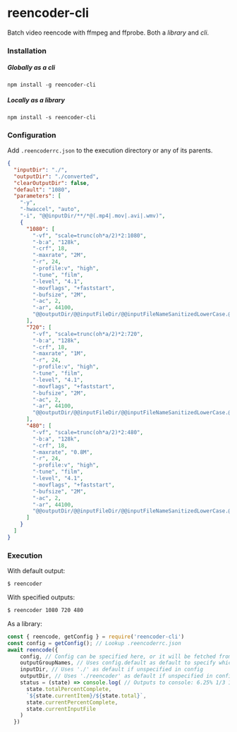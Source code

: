 # reencoder-cli

Batch video reencode with ffmpeg and ffprobe.
Both a *library* and *cli*.

### Installation
##### Globally as a *cli*

`npm install -g reencoder-cli`

##### Locally as a *library*

`npm install -s reencoder-cli`

### Configuration

Add `.reencoderrc.json` to the execution directory or any of its parents. 

```json
{
  "inputDir": "./",
  "outputDir": "./converted",
  "clearOutputDir": false,
  "default": "1080",
  "parameters": [
    "-y",
    "-hwaccel", "auto",
    "-i", "@@inputDir/**/*@(.mp4|.mov|.avi|.wmv)",
    {
      "1080": [
        "-vf", "scale=trunc(oh*a/2)*2:1080",
        "-b:a", "128k",
        "-crf", 18,
        "-maxrate", "2M",
        "-r", 24,
        "-profile:v", "high",
        "-tune", "film",
        "-level", "4.1",
        "-movflags", "+faststart",
        "-bufsize", "2M",
        "-ac", 2,
        "-ar", 44100,
        "@@outputDir/@@inputFileDir/@@inputFileNameSanitizedLowerCase.@@outputGroupName.mp4"
      ],
      "720": [
        "-vf", "scale=trunc(oh*a/2)*2:720",
        "-b:a", "128k",
        "-crf", 18,
        "-maxrate", "1M",
        "-r", 24,
        "-profile:v", "high",
        "-tune", "film",
        "-level", "4.1",
        "-movflags", "+faststart",
        "-bufsize", "2M",
        "-ac", 2,
        "-ar", 44100,
        "@@outputDir/@@inputFileDir/@@inputFileNameSanitizedLowerCase.@@outputGroupName.mp4"
      ],
      "480": [
        "-vf", "scale=trunc(oh*a/2)*2:480",
        "-b:a", "128k",
        "-crf", 18,
        "-maxrate", "0.8M",
        "-r", 24,
        "-profile:v", "high",
        "-tune", "film",
        "-level", "4.1",
        "-movflags", "+faststart",
        "-bufsize", "2M",
        "-ac", 2,
        "-ar", 44100,
        "@@outputDir/@@inputFileDir/@@inputFileNameSanitizedLowerCase.@@outputGroupName.mp4"
      ]
    }
  ]
}
```

### Execution

With default output:
```sh
$ reencoder
```

With specified outputs:
```sh
$ reencoder 1080 720 480
```

As a library:
```js
const { reencode, getConfig } = require('reencoder-cli')
const config = getConfig(); // Lookup .reencoderrc.json
await reencode({
    config, // Config can be specified here, or it will be fetched from .reencoderrc.json through parent directories
    outputGroupNames, // Uses config.default as default to specify which named subtasks should run
    inputDir, // Uses './' as default if unspecified in config
    outputDir, // Uses './reencoder' as default if unspecified in config
    status = (state) => console.log( // Outputs to console: 6.25% 1/3 18.75% nested/one.mp4
      state.totalPercentComplete,
      `${state.currentItem}/${state.total}`,
      state.currentPercentComplete,
      state.currentInputFile
    )
  })
```
